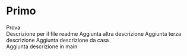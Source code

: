 # Primo
Prova<br>
Descrizione per il file readme
Aggiunta altra descrizione
Aggiunta terza descrizione
Aggiunta descrizione da casa<br>
Aggiunta descrizione in main<br>